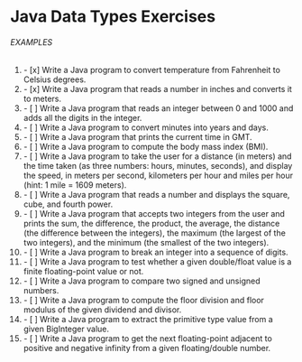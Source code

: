 # Java Data Types Exercises


###### EXAMPLES
<ol>
	<li>- [x] Write a Java program to convert temperature from Fahrenheit to Celsius degrees.</li>
	<li>- [x] Write a Java program that reads a number in inches and converts it to meters.</li>
	<li>- [ ] Write a Java program that reads an integer between 0 and 1000 and adds all the digits in the integer.</li>
	<li>- [ ] Write a Java program to convert minutes into years and days.</li>
	<li>- [ ] Write a Java program that prints the current time in GMT.</li>
	<li>- [ ] Write a Java program to compute the body mass index (BMI).</li>
	<li>- [ ] Write a Java program to take the user for a distance (in meters) and the time taken (as three numbers: hours, minutes, seconds), and display the speed, in meters per second, kilometers per hour and miles per hour (hint: 1 mile = 1609 meters).</li>
	<li>- [ ] Write a Java program that reads a number and displays the square, cube, and fourth power.</li>
	<li>- [ ] Write a Java program that accepts two integers from the user and prints the sum, the difference, the product, the average, the distance (the difference between the integers), the maximum (the largest of the two integers), and the minimum (the smallest of the two integers).</li>
	<li>- [ ] Write a Java program to break an integer into a sequence of digits.</li>
	<li>- [ ] Write a Java program to test whether a given double/float value is a finite floating-point value or not.</li>
	<li>- [ ] Write a Java program to compare two signed and unsigned numbers.</li>
	<li>- [ ] Write a Java program to compute the floor division and floor modulus of the given dividend and divisor.</li>
	<li>- [ ] Write a Java program to extract the primitive type value from a given BigInteger value.</li>
	<li>- [ ] Write a Java program to get the next floating-point adjacent to positive and negative infinity from a given floating/double number.</li>
</ol>